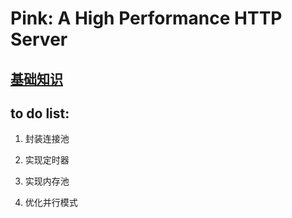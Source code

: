 # Pink: A High Performance HTTP Server



## [基础知识](https://github.com/Natureal/Pink_server/blob/master/knowledge/README.md)


## to do list:

1. 封装连接池 <br>

2. 实现定时器 <br>

3. 实现内存池 <br>

4. 优化并行模式 <br>

